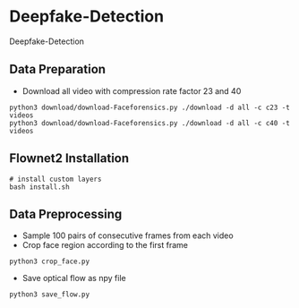 # Deepfake-Detection
Deepfake-Detection


## Data Preparation
- Download all video with compression rate factor 23 and 40
```
python3 download/download-Faceforensics.py ./download -d all -c c23 -t videos
python3 download/download-Faceforensics.py ./download -d all -c c40 -t videos
```

## Flownet2 Installation
```
# install custom layers
bash install.sh
```

## Data Preprocessing
- Sample 100 pairs of consecutive frames from each video
- Crop face region according to the first frame
```
python3 crop_face.py
```

- Save optical flow as npy file
```
python3 save_flow.py
```
